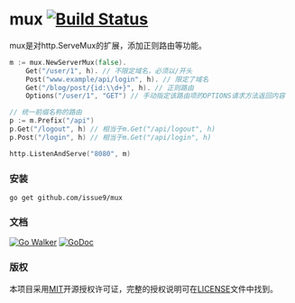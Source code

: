 mux [![Build Status](https://travis-ci.org/issue9/mux.svg?branch=master)](https://travis-ci.org/issue9/mux)
======

mux是对http.ServeMux的扩展，添加正则路由等功能。
```go
m := mux.NewServerMux(false).
    Get("/user/1", h). // 不限定域名，必须以/开头
    Post("www.example/api/login", h). // 限定了域名
    Get("/blog/post/{id:\\d+}", h). // 正则路由
    Options("/user/1", "GET") // 手动指定该路由项的OPTIONS请求方法返回内容

// 统一前缀名称的路由
p := m.Prefix("/api")
p.Get("/logout", h) // 相当于m.Get("/api/logout", h)
p.Post("/login", h) // 相当于m.Get("/api/login", h)

http.ListenAndServe("8080", m)
```

### 安装

```shell
go get github.com/issue9/mux
```


### 文档

[![Go Walker](http://gowalker.org/api/v1/badge)](http://gowalker.org/github.com/issue9/mux)
[![GoDoc](https://godoc.org/github.com/issue9/mux?status.svg)](https://godoc.org/github.com/issue9/mux)


### 版权

本项目采用[MIT](http://opensource.org/licenses/MIT)开源授权许可证，完整的授权说明可在[LICENSE](LICENSE)文件中找到。
